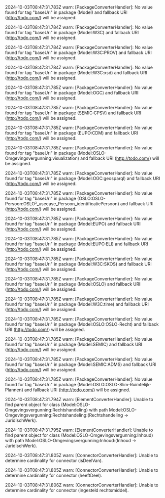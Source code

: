 2024-10-03T08:47:31.783Z warn: [PackageConverterHandler]: No value found for tag "baseUri" in package (Model) and fallback URI (http://todo.com/) will be assigned.

2024-10-03T08:47:31.784Z warn: [PackageConverterHandler]: No value found for tag "baseUri" in package (Model:W3C) and fallback URI (http://todo.com/) will be assigned.

2024-10-03T08:47:31.784Z warn: [PackageConverterHandler]: No value found for tag "baseUri" in package (Model:W3C:PROV) and fallback URI (http://todo.com/) will be assigned.

2024-10-03T08:47:31.784Z warn: [PackageConverterHandler]: No value found for tag "baseUri" in package (Model:W3C:xsd) and fallback URI (http://todo.com/) will be assigned.

2024-10-03T08:47:31.785Z warn: [PackageConverterHandler]: No value found for tag "baseUri" in package (Model:OGC) and fallback URI (http://todo.com/) will be assigned.

2024-10-03T08:47:31.785Z warn: [PackageConverterHandler]: No value found for tag "baseUri" in package (SEMIC:CPSV) and fallback URI (http://todo.com/) will be assigned.

2024-10-03T08:47:31.785Z warn: [PackageConverterHandler]: No value found for tag "baseUri" in package (EUPO:CDM) and fallback URI (http://todo.com/) will be assigned.

2024-10-03T08:47:31.785Z warn: [PackageConverterHandler]: No value found for tag "baseUri" in package (Model:OSLO-Omgevingsvergunning:visualization) and fallback URI (http://todo.com/) will be assigned.

2024-10-03T08:47:31.785Z warn: [PackageConverterHandler]: No value found for tag "baseUri" in package (Model:OGC:geosparql) and fallback URI (http://todo.com/) will be assigned.

2024-10-03T08:47:31.785Z warn: [PackageConverterHandler]: No value found for tag "baseUri" in package (OSLO:OSLO-Persoon:OSLO²_usecase_Persoon_identificatiePersoon) and fallback URI (http://todo.com/) will be assigned.

2024-10-03T08:47:31.785Z warn: [PackageConverterHandler]: No value found for tag "baseUri" in package (Model:EUPO) and fallback URI (http://todo.com/) will be assigned.

2024-10-03T08:47:31.785Z warn: [PackageConverterHandler]: No value found for tag "baseUri" in package (Model:EUPO:ELI) and fallback URI (http://todo.com/) will be assigned.

2024-10-03T08:47:31.785Z warn: [PackageConverterHandler]: No value found for tag "baseUri" in package (Model:W3C:SKOS) and fallback URI (http://todo.com/) will be assigned.

2024-10-03T08:47:31.785Z warn: [PackageConverterHandler]: No value found for tag "baseUri" in package (Model:OSLO) and fallback URI (http://todo.com/) will be assigned.

2024-10-03T08:47:31.785Z warn: [PackageConverterHandler]: No value found for tag "baseUri" in package (Model:W3C:time) and fallback URI (http://todo.com/) will be assigned.

2024-10-03T08:47:31.785Z warn: [PackageConverterHandler]: No value found for tag "baseUri" in package (Model:OSLO:OSLO-Recht) and fallback URI (http://todo.com/) will be assigned.

2024-10-03T08:47:31.785Z warn: [PackageConverterHandler]: No value found for tag "baseUri" in package (Model:SEMIC) and fallback URI (http://todo.com/) will be assigned.

2024-10-03T08:47:31.785Z warn: [PackageConverterHandler]: No value found for tag "baseUri" in package (Model:SEMIC:ADMS) and fallback URI (http://todo.com/) will be assigned.

2024-10-03T08:47:31.785Z warn: [PackageConverterHandler]: No value found for tag "baseUri" in package (Model:OSLO:OSLO-Slim-Ruimtelijk-Plannen) and fallback URI (http://todo.com/) will be assigned.

2024-10-03T08:47:31.794Z warn: [ElementConverterHandler]: Unable to find parent object for class (Model:OSLO-Omgevingsvergunning:Rechtshandeling) with path Model:OSLO-Omgevingsvergunning:Rechtshandeling:(Rechtshandeling -> JuridischWerk).

2024-10-03T08:47:31.795Z warn: [ElementConverterHandler]: Unable to find parent object for class (Model:OSLO-Omgevingsvergunning:Inhoud) with path Model:OSLO-Omgevingsvergunning:Inhoud:(Inhoud -> JuridischWerk).

2024-10-03T08:47:31.805Z warn: [ConnectorConverterHandler]: Unable to determine cardinality for connector (isDeelVan).

2024-10-03T08:47:31.805Z warn: [ConnectorConverterHandler]: Unable to determine cardinality for connector (heeftDeel).

2024-10-03T08:47:31.806Z warn: [ConnectorConverterHandler]: Unable to determine cardinality for connector (ingesteld rechtsmiddel).

